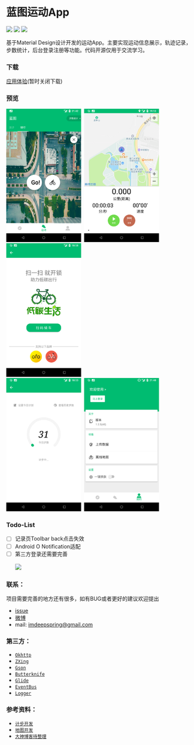 # 蓝图运动App
![](https://img.shields.io/badge/version-v0.0.1-green.svg)
![](https://img.shields.io/badge/Android%20Studio-3.0-blue.svg)
![](https://img.shields.io/badge/Android-5.0%20or%20above-green.svg)

基于Material Design设计开发的运动App。主要实现运动信息展示，轨迹记录，步数统计，后台登录注册等功能。代码开源仅用于交流学习。
### 下载
[应用体验](http://www.firhq.com/)(暂时关闭下载)
### 预览
<img src="./screenshot/main.png" width="200px"/>&nbsp;&nbsp;<img src="./screenshot/map.png" width="200px"/>&nbsp;&nbsp;
<img src="./screenshot/scan.png" width="200px"/></br>
<img src="./screenshot/step.png" width="200px"/>&nbsp;&nbsp;<img src="./screenshot/login.png" width="200px"/>


### Todo-List
- [ ] 记录页Toolbar back点击失效
- [ ] Android O Notification适配
- [ ] 第三方登录还需要完善
</br></br>![](https://img.shields.io/badge/version-v0.1.0-green.svg)
### 联系：
项目需要完善的地方还有很多，如有BUG或者更好的建议欢迎提出
* [issue](https://github.com/Lavanidad/Blueprint/issues)
* [微博](https://weibo.com/5305694609/profile?rightmod=1&wvr=6&mod=personnumber&is_all=1)<br>
* mail: imdeepspring@gmail.com

### 第三方：
* [`Okhttp`](https://github.com/square/okhttp)
* [`ZXing`](https://github.com/yipianfengye/android-zxingLibrary)
* [`Gson`](https://github.com/google/gson)
* [`Butterknife`](https://github.com/JakeWharton/butterknife)
* [`Glide`](https://github.com/bumptech/glide)
* [`EventBus`](https://github.com/greenrobot/EventBus)
* [`Logger`](https://github.com/orhanobut/logger)

### 参考资料：
* [`计步开发`](https://www.jianshu.com/p/5d57f7fd84fa)
* [`地图开发`](https://blog.csdn.net/i_do_can/article/details/50571657)
* [`大神博客待整理`](https://blog.csdn.net/)

